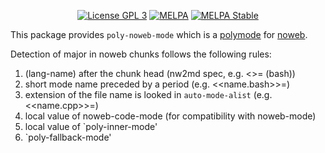 <p align="center">
  <!-- <a href="https://travis-ci.org/polymode/poly-noweb"><img src="https://travis-ci.org/polymode/poly-noweb.svg?branch=master" alt="Travis Build"/></a> -->
  <a href="http://www.gnu.org/licenses/gpl-3.0.txt"><img src="https://img.shields.io/badge/license-GPL_3-green.svg" alt="License GPL 3" /></a>
  <a href="https://melpa.org/#/poly-noweb"><img alt="MELPA" src="https://melpa.org/packages/poly-noweb-badge.svg"/></a>
  <a href="https://stable.melpa.org/#/poly-noweb"><img alt="MELPA Stable" src="https://stable.melpa.org/packages/poly-noweb-badge.svg"/></a>
</p>


This package provides `poly-noweb-mode` which is a [polymode](https://polymode.github.io) for [noweb](https://en.wikipedia.org/wiki/Noweb).

Detection of major in noweb chunks follows the following rules:

 1. (lang-name) after the chunk head (nw2md spec, e.g. <<name>>= (bash))
 2. short mode name preceded by a period (e.g. <<name.bash>>=)
 3. extension of the file name is looked in `auto-mode-alist` (e.g. <<name.cpp>>=)
 4. local value of noweb-code-mode (for compatibility with noweb-mode)
 5. local value of `poly-inner-mode'
 6. `poly-fallback-mode'



